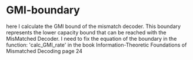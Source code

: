 # GMI-boundary
here I calculate the GMI bound of  the mismatch decoder.  This boundary represents the lower capacity bound that can be  reached with the MisMatched Decoder.    I need to fix the equation of the boundary in the function:  'calc_GMI_rate'   in the book Information-Theoretic Foundations of Mismatched Decoding  page 24
